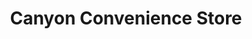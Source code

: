 ---
title: "Canyon Convenience Store"
url: /grand-junction/canyon-convenience-store/
shop: Lebensmittel
---